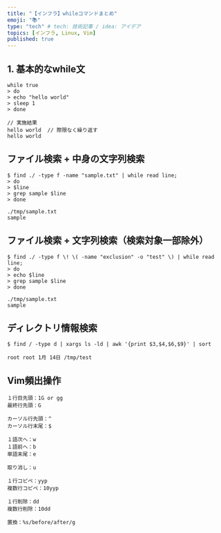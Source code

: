 ```yaml
---
title: "【インフラ】whileコマンドまとめ"
emoji: "📚"
type: "tech" # tech: 技術記事 / idea: アイデア
topics: [インフラ, Linux, Vim]
published: true
---
```

## 1. 基本的なwhile文

```:コマンド
while true
> do
> echo "hello world"
> sleep 1
> done
```
```:出力結果
// 実施結果
hello world  // 際限なく繰り返す
hello world
```

## ファイル検索 + 中身の文字列検索
```:コマンド
$ find ./ -type f -name "sample.txt" | while read line;
> do
> $line
> grep sample $line
> done
```

```:出力結果
./tmp/sample.txt
sample
```

## ファイル検索 + 文字列検索（検索対象一部除外）

```:コマンド
$ find ./ -type f \! \( -name "exclusion" -o "test" \) | while read line;
> do
> echo $line
> grep sample $line
> done
```

```:出力結果
./tmp/sample.txt
sample
```

## ディレクトリ情報検索
```:コマンド
$ find / -type d | xargs ls -ld | awk '{print $3,$4,$6,$9}' | sort
```
```:出力結果
root root 1月 14日 /tmp/test
```


## Vim頻出操作

```
１行目先頭：1G or gg
最終行先頭：G

カーソル行先頭：^
カーソル行末尾：$

１語次へ：w
１語前へ：b
単語末尾：e

取り消し：u

１行コピペ：yyp
複数行コピペ：10yyp

１行削除：dd
複数行削除：10dd

置換：%s/before/after/g
```

